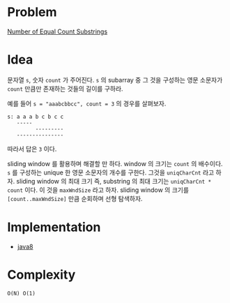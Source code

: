 # Problem

[Number of Equal Count Substrings](https://leetcode.com/problems/number-of-equal-count-substrings/)

# Idea

문자열 `s`, 숫자 `count` 가 주어진다. `s` 의 subarray 중 그 것을
구성하는 영문 소문자가 `count` 만큼만 존재하는 것들의 길이를 구하라.

예를 들어 `s = "aaabcbbcc", count = 3` 의 경우를 살펴보자.

```
s: a a a b c b c c
   -----
         ---------
   ---------------         
```

따라서 답은 `3` 이다.

sliding window 를 활용하며 해결할 만 하다.  window 의 크기는 `count`
의 배수이다. `s` 를 구성하는 unique 한 영문 소문자의 개수를
구한다. 그것을 `uniqCharCnt` 라고 하자.  sliding window 의 최대 크기
즉, substring 의 최대 크기는 `uniqCharCnt * count` 이다. 이 것을
`maxWndSize` 라고 하자. sliding window 의 크기를 `[count..maxWndSize]`
만큼 순회하며 선형 탐색하자.

# Implementation

* [java8](MainApp.java)

# Complexity

```
O(N) O(1)
```

